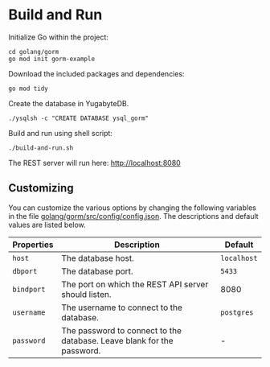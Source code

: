 # Build and Run

Initialize Go within the project:

```shell
cd golang/gorm
go mod init gorm-example
```

Download the included packages and dependencies:

```shell
go mod tidy
```

Create the database in YugabyteDB.

```shell
./ysqlsh -c "CREATE DATABASE ysql_gorm"
```

Build and run using shell script:

```shell
./build-and-run.sh
```

The REST server will run here: <http://localhost:8080>

## Customizing

You can customize the various options by changing the following variables in the file [golang/gorm/src/config/config.json](https://github.com/YugaByte/orm-examples/blob/master/golang/gorm/src/config/config.json). The descriptions and default values are listed below.

| Properties    | Description   | Default |
| ------------- | ------------- | ------- |
| `host`  | The database host. | `localhost`  |
| `dbport`  | The database port. | `5433`  |
| `bindport`  | The port on which the REST API server should listen. | 8080 |
| `username` | The username to connect to the database. | `postgres` |
| `password` | The password to connect to the database. Leave blank for the password. | - |
